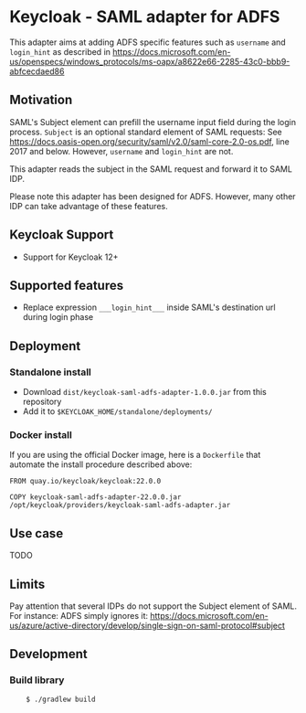 # Keycloak - SAML adapter for ADFS

This adapter aims at adding ADFS specific features such as `username` and `login_hint` as described in https://docs.microsoft.com/en-us/openspecs/windows_protocols/ms-oapx/a8622e66-2285-43c0-bbb9-abfcecdaed86

## Motivation

SAML's Subject element can prefill the username input field during the login process.
`Subject` is an optional standard element of SAML requests: See https://docs.oasis-open.org/security/saml/v2.0/saml-core-2.0-os.pdf, line 2017 and below.
However, `username` and `login_hint` are not.

This adapter reads the subject in the SAML request and forward it to SAML IDP.

Please note this adapter has been designed for ADFS. However, many other IDP can take advantage of these features.

## Keycloak Support

* Support for Keycloak 12+

## Supported features

* Replace expression ``___login_hint___`` inside SAML's destination url during login phase

## Deployment

### Standalone install

* Download `dist/keycloak-saml-adfs-adapter-1.0.0.jar` from this repository
* Add it to `$KEYCLOAK_HOME/standalone/deployments/`

### Docker install

If you are using the official Docker image, here is a `Dockerfile` that automate the install procedure described above:
```
FROM quay.io/keycloak/keycloak:22.0.0

COPY keycloak-saml-adfs-adapter-22.0.0.jar /opt/keycloak/providers/keycloak-saml-adfs-adapter.jar
```

## Use case

TODO 

## Limits

Pay attention that several IDPs do not support the Subject element of SAML. For instance: ADFS simply ignores it: https://docs.microsoft.com/en-us/azure/active-directory/develop/single-sign-on-saml-protocol#subject

## Development

### Build library

```bash
    $ ./gradlew build
```